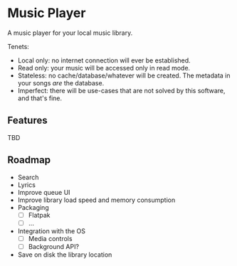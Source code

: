 # Music Player

A music player for your local music library.

Tenets:
 - Local only: no internet connection will ever be established.
 - Read only: your music will be accessed only in read mode.
 - Stateless: no cache/database/whatever will be created. The metadata in your songs _are_ the database.
 - Imperfect: there will be use-cases that are not solved by this software, and that's fine.

## Features

TBD

## Roadmap

 - Search
 - Lyrics
 - Improve queue UI
 - Improve library load speed and memory consumption
 - Packaging
   - [ ] Flatpak
   - [ ] ...
 - Integration with the OS
   - [ ] Media controls
   - [ ] Background API?
 - Save on disk the library location
